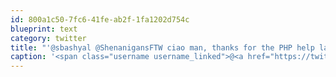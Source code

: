 ```yaml
---
id: 800a1c50-7fc6-41fe-ab2f-1fa1202d754c
blueprint: text
category: twitter
title: "'@sbashyal @ShenanigansFTW ciao man, thanks for the PHP help last night"
caption: '<span class="username username_linked">@<a href="https://twitter.com/sbashyal" title="Shishir Bashyal">sbashyal</a></span> <span class="username username_linked">@<a href="https://twitter.com/ShenanigansFTW" title="Tiffany">ShenanigansFTW</a></span> ciao man, thanks for the PHP help last night'
---
```


